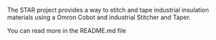 The STAR project provides a way to stitch and tape industrial insulation materials using a Omron Cobot and industrial Stitcher and Taper. 

You can read more in the README.md file